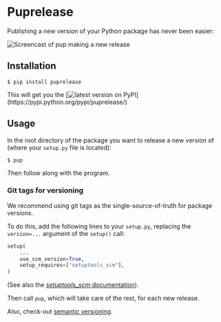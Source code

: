 # Puprelease

Publishing a new version of your Python package has never been easier:

![Screencast of pup making a new release](https://raw.githubusercontent.com/tfiers/puprelease/master/example.gif)


## Installation
```
$ pip install puprelease
```
This will get you the
[![latest version on PyPI](https://img.shields.io/pypi/v/puprelease.svg?label=latest%20version%20on%20PyPI:)](https://pypi.python.org/pypi/puprelease/)

## Usage
In the root directory of the package you want to release a new version of
(where your `setup.py` file is located):
```
$ pup
```
Then follow along with the program.

### Git tags for versioning 

We recommend using git tags as the single-source-of-truth for package
versions.

To do this, add the following lines to your `setup.py`, replacing the
`version=...` argument of the `setup()` call:
```py
setup(
    ...
    use_scm_version=True,
    setup_requires=["setuptools_scm"],
)
```
(See also the [*setuptools_scm* documentation](https://github.com/pypa/setuptools_scm/)).

Then call `pup`, which will take care of the rest, for each new release.

Also, check-out [semantic versioning](https://semver.org).
